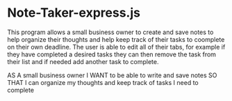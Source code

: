 # Note-Taker-express.js

This program allows a small business owner to create and save notes to help organize their thoughts and help keep track of their tasks to coomplete on their own deadline. The user is able to edit all of their tabs, for example if they have completed a desired tasks they can then remove the task from their list and if needed add another task to complete.


AS A small business owner
I WANT to be able to write and save notes
SO THAT I can organize my thoughts and keep track of tasks I need to complete

